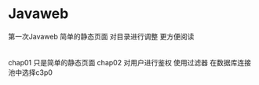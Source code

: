 ﻿# Javaweb
第一次Javaweb 简单的静态页面
对目录进行调整  更方便阅读
######
chap01 只是简单的静态页面
chap02 对用户进行鉴权  使用过滤器
在数据库连接池中选择c3p0 
